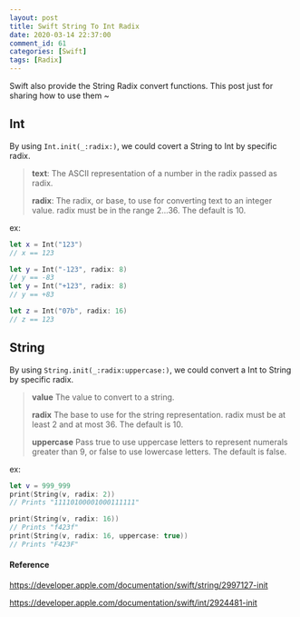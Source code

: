 ```yaml
---
layout: post
title: Swift String To Int Radix
date: 2020-03-14 22:37:00
comment_id: 61
categories: [Swift]
tags: [Radix]
---
```


Swift also provide the String Radix convert functions. This post just for sharing how to use them ~

## Int

By using `Int.init(_:radix:)`, we could covert a String to Int by specific radix.

> **text**:
>The ASCII representation of a number in the radix passed as radix.
>
> **radix**: 
>The radix, or base, to use for converting text to an integer value. radix must be in the range 2...36. The default is 10.

ex:

```swift
let x = Int("123")
// x == 123

let y = Int("-123", radix: 8)
// y == -83
let y = Int("+123", radix: 8)
// y == +83

let z = Int("07b", radix: 16)
// z == 123
```

## String

By using `String.init(_:radix:uppercase:)`, we could convert a Int to String by specific radix.

> **value**
> The value to convert to a string.
>
> **radix**
> The base to use for the string representation. radix must be at least 2 and at most 36. The default is 10.
>
> **uppercase**
> Pass true to use uppercase letters to represent numerals greater than 9, or false to use lowercase letters. The default is false.

ex:

```swift
let v = 999_999
print(String(v, radix: 2))
// Prints "11110100001000111111"

print(String(v, radix: 16))
// Prints "f423f"
print(String(v, radix: 16, uppercase: true))
// Prints "F423F"
```

#### Reference

<https://developer.apple.com/documentation/swift/string/2997127-init>

<https://developer.apple.com/documentation/swift/int/2924481-init>